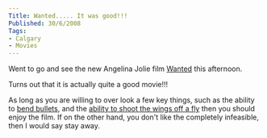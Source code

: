 ```yaml
---
Title: Wanted..... It was good!!!
Published: 30/6/2008
Tags:
- Calgary
- Movies
---
```


Went to go and see the new Angelina Jolie film [Wanted](http://www.imdb.com/title/tt0493464/) this afternoon.

Turns out that it is actually quite a good movie!!! 

As long as you are willing to over look a few key things, such as the ability to [bend bullets](http://io9.com/5018516/could-you-shoot-bendy-bullets-just-like-in-wanted), and the [ability to shoot the wings off a fly](http://ca.answers.yahoo.com/question/index?qid=20080627013145AAjjb1F&amp;show=7) then you should enjoy the film. If on the other hand, you don't like the completely infeasible, then I would say stay away.
